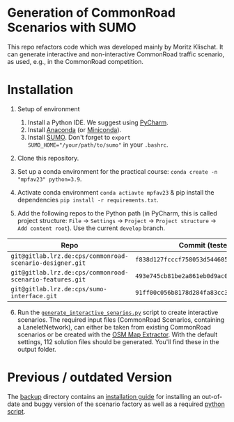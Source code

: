 # Generation of CommonRoad Scenarios with SUMO
This repo refactors code which was developed mainly by Moritz Klischat. It can generate interactive and non-interactive CommonRoad traffic scenario, as used, e.g., in the CommonRoad competition. 

# Installation
1. Setup of environment
    1. Install a Python IDE. We suggest using [PyCharm](https://www.jetbrains.com/pycharm/).
    2. Install  [Anaconda](https://www.anaconda.com/) (or [Miniconda](https://conda.io/miniconda.html)).
    3. Install [SUMO](https://sumo.dlr.de/docs/Downloads.php). Don't forget to `export SUMO_HOME="/your/path/to/sumo"` in your `.bashrc`.

2. Clone this repository.
3. Set up a conda environment for the practical course: `conda create -n "mpfav23" python=3.9`.
4. Activate conda environment `conda actiavte mpfav23` & pip install the dependencies `pip install -r requirements.txt`.
5. Add the following repos to the Python path (in PyCharm, this is called project structure: `File` → `Settings` → `Project` → `Project structure` → `Add content root`). Use the current `develop` branch.

| Repo                                                     | Commit (tested)                            |
|----------------------------------------------------------|--------------------------------------------|
| `git@gitlab.lrz.de:cps/commonroad-scenario-designer.git` | `f838d127fcccf758053d5446050289e0ecafed3f` |  
| `git@gitlab.lrz.de:cps/commonroad-scenario-features.git` | `493e745cb81be2a861eb0d9ac002c92560cbada4` | 
| `git@gitlab.lrz.de:cps/sumo-interface.git`               | `91ff00c056b8178d284fa83cc3379df4fa71c064` |

6. Run the [`generate_interactive_senarios.py`](scripts/generate_interactive_senarios.py) script to create interactive scenarios. The required input files (CommonRoad Scenarios, containing a LaneletNetwork), can either be taken from existing CommonRoad scenarios or be created with the [OSM Map Extractor](https://gitlab.lrz.de/cps/osm-map-extractor). With the default settings, 112 solution files should be generated. You'll find these in the output folder. 

# Previous / outdated Version
The [backup](backup) directory contains an [installation guide](backup/installation_guide_scenariofactory.md) for installing an out-of-date and buggy version of the scenario factory as well as a required [python script](backup/generate_interactive_senarios.py).